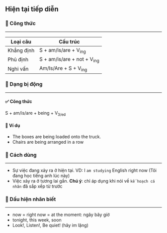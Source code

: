 ## Hiện tại tiếp diễn
### 📌 Công thức

---

| Loại câu   | Cấu trúc                              |
|------------|---------------------------------------|
| Khẳng định | S + am/is/are + V<sub>ing</sub>       |
| Phủ định   | S + am/is/are + not + V<sub>ing</sub> |
| Nghi vấn   | Am/Is/Are + S + V<sub>ing</sub>       |

### 📌 Dạng bị động

---

#### ✅ Công thức
S + am/is/are + being + V<sub>3/ed</sub>

#### 📝 Ví dụ
- The boxes are being loaded onto the truck.
- Chairs are being arranged in a row

### 📌 Cách dùng

---

- Sự việc đang xảy ra ở hiện tại. VD: I `am studying` English right now (Tôi đang học tiếng anh lúc này)
- Việc xảy ra ở tương lai gần. **Chú ý**: chỉ áp dụng khi nói về `kế hoạch cá nhân` đã sắp xếp từ trước

### 📌 Dấu hiện nhân biết

---

- now = right now = at the moment: ngây bây giờ
- tonight, this week, soon
- Look!, Listen!, Be quiet! (hãy im lặng)